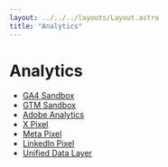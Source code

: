 ```yaml
---
layout: ../../../layouts/Layout.astro
title: "Analytics"
---
```

<div class="container">
  <h1>Analytics</h1>
  <ul>
    <li><a href="/lab/analytics/ga4-sandbox/">GA4 Sandbox</a></li>
    <li><a href="/lab/analytics/gtm-sandbox/">GTM Sandbox</a></li>
    <li><a href="/lab/analytics/adobe-analytics/">Adobe Analytics</a></li>
    <li><a href="/lab/analytics/x-pixel/">X Pixel</a></li>
    <li><a href="/lab/analytics/meta-pixel/">Meta Pixel</a></li>
    <li><a href="/lab/analytics/linkedin-pixel/">LinkedIn Pixel</a></li>
    <li><a href="/lab/analytics/unified-data-layer/">Unified Data Layer</a></li>
  </ul>
</div>
